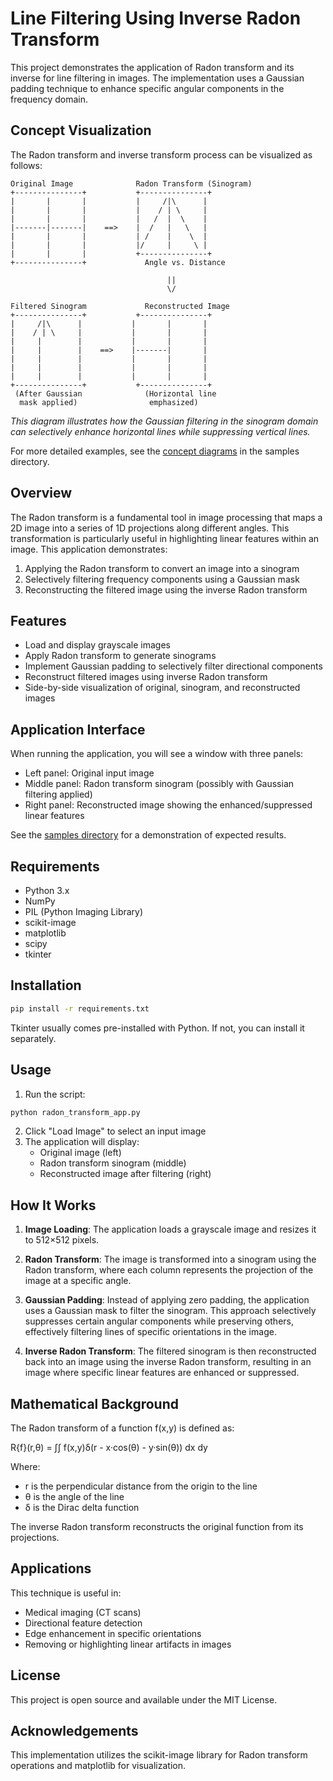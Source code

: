 # Line Filtering Using Inverse Radon Transform

This project demonstrates the application of Radon transform and its inverse for line filtering in images. The implementation uses a Gaussian padding technique to enhance specific angular components in the frequency domain.

## Concept Visualization

The Radon transform and inverse transform process can be visualized as follows:

```
Original Image              Radon Transform (Sinogram)
+---------------+           +---------------+
|       |       |           |     /|\      |
|       |       |           |    / | \     |
|       |       |           |   /  |  \    |
|-------|-------|    ==>    |  /   |   \   |
|       |       |           | /    |    \  |
|       |       |           |/     |     \ |
|       |       |           +---------------+
+---------------+             Angle vs. Distance

                                   ||
                                   \/

Filtered Sinogram             Reconstructed Image
+---------------+           +---------------+
|     /|\      |           |       |       |
|    / | \     |           |       |       |
|     |        |           |       |       |
|     |        |    ==>    |-------|       |
|     |        |           |       |       |
|     |        |           |       |       |
|     |        |           |       |       |
+---------------+           +---------------+
 (After Gaussian              (Horizontal line
  mask applied)                emphasized)
```

*This diagram illustrates how the Gaussian filtering in the sinogram domain can selectively enhance horizontal lines while suppressing vertical lines.*

For more detailed examples, see the [concept diagrams](samples/concept_diagram.md) in the samples directory.

## Overview

The Radon transform is a fundamental tool in image processing that maps a 2D image into a series of 1D projections along different angles. This transformation is particularly useful in highlighting linear features within an image. This application demonstrates:

1. Applying the Radon transform to convert an image into a sinogram
2. Selectively filtering frequency components using a Gaussian mask
3. Reconstructing the filtered image using the inverse Radon transform

## Features

- Load and display grayscale images
- Apply Radon transform to generate sinograms
- Implement Gaussian padding to selectively filter directional components
- Reconstruct filtered images using inverse Radon transform
- Side-by-side visualization of original, sinogram, and reconstructed images

## Application Interface

When running the application, you will see a window with three panels:
- Left panel: Original input image
- Middle panel: Radon transform sinogram (possibly with Gaussian filtering applied)
- Right panel: Reconstructed image showing the enhanced/suppressed linear features

See the [samples directory](samples/demo.md) for a demonstration of expected results.

## Requirements

- Python 3.x
- NumPy
- PIL (Python Imaging Library)
- scikit-image
- matplotlib
- scipy
- tkinter

## Installation

```bash
pip install -r requirements.txt
```

Tkinter usually comes pre-installed with Python. If not, you can install it separately.

## Usage

1. Run the script:
```bash
python radon_transform_app.py
```

2. Click "Load Image" to select an input image
3. The application will display:
   - Original image (left)
   - Radon transform sinogram (middle)
   - Reconstructed image after filtering (right)

## How It Works

1. **Image Loading**: The application loads a grayscale image and resizes it to 512×512 pixels.

2. **Radon Transform**: The image is transformed into a sinogram using the Radon transform, where each column represents the projection of the image at a specific angle.

3. **Gaussian Padding**: Instead of applying zero padding, the application uses a Gaussian mask to filter the sinogram. This approach selectively suppresses certain angular components while preserving others, effectively filtering lines of specific orientations in the image.

4. **Inverse Radon Transform**: The filtered sinogram is then reconstructed back into an image using the inverse Radon transform, resulting in an image where specific linear features are enhanced or suppressed.

## Mathematical Background

The Radon transform of a function f(x,y) is defined as:

R{f}(r,θ) = ∫∫ f(x,y)δ(r - x·cos(θ) - y·sin(θ)) dx dy

Where:
- r is the perpendicular distance from the origin to the line
- θ is the angle of the line
- δ is the Dirac delta function

The inverse Radon transform reconstructs the original function from its projections.

## Applications

This technique is useful in:
- Medical imaging (CT scans)
- Directional feature detection
- Edge enhancement in specific orientations
- Removing or highlighting linear artifacts in images

## License

This project is open source and available under the MIT License.

## Acknowledgements

This implementation utilizes the scikit-image library for Radon transform operations and matplotlib for visualization.
